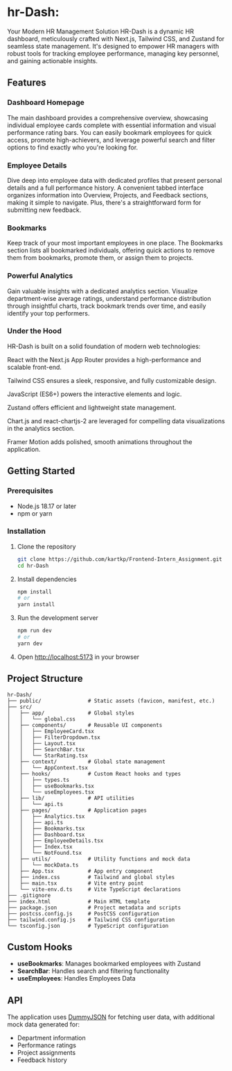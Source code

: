 # hr-Dash: 
Your Modern HR Management Solution
HR-Dash is a dynamic HR dashboard, meticulously crafted with Next.js, Tailwind CSS, and Zustand for seamless state management. It's designed to empower HR managers with robust tools for tracking employee performance, managing key personnel, and gaining actionable insights.
## Features

### Dashboard Homepage
The main dashboard provides a comprehensive overview, showcasing individual employee cards complete with essential information and visual performance rating bars. You can easily bookmark employees for quick access, promote high-achievers, and leverage powerful search and filter options to find exactly who you're looking for.

### Employee Details
Dive deep into employee data with dedicated profiles that present personal details and a full performance history. A convenient tabbed interface organizes information into Overview, Projects, and Feedback sections, making it simple to navigate. Plus, there's a straightforward form for submitting new feedback.

### Bookmarks
Keep track of your most important employees in one place. The Bookmarks section lists all bookmarked individuals, offering quick actions to remove them from bookmarks, promote them, or assign them to projects.

### Powerful Analytics
Gain valuable insights with a dedicated analytics section. Visualize department-wise average ratings, understand performance distribution through insightful charts, track bookmark trends over time, and easily identify your top performers.

### Under the Hood
HR-Dash is built on a solid foundation of modern web technologies:

React with the Next.js App Router provides a high-performance and scalable front-end.

Tailwind CSS ensures a sleek, responsive, and fully customizable design.

JavaScript (ES6+) powers the interactive elements and logic.

Zustand offers efficient and lightweight state management.

Chart.js and react-chartjs-2 are leveraged for compelling data visualizations in the analytics section.

Framer Motion adds polished, smooth animations throughout the application.

## Getting Started

### Prerequisites

- Node.js 18.17 or later
- npm or yarn

### Installation

1. Clone the repository
   ```bash
   git clone https://github.com/kartkp/Frontend-Intern_Assignment.git
   cd hr-Dash
   ```

2. Install dependencies
   ```bash
   npm install
   # or
   yarn install
   ```

3. Run the development server
   ```bash
   npm run dev
   # or
   yarn dev
   ```

4. Open [http://localhost:5173](http://localhost:5173) in your browser

## Project Structure

```
hr-Dash/
├── public/               # Static assets (favicon, manifest, etc.)
├── src/
│   ├── app/              # Global styles
│   │   └── global.css
│   ├── components/       # Reusable UI components
│   │   ├── EmployeeCard.tsx
│   │   ├── FilterDropdown.tsx
│   │   ├── Layout.tsx
│   │   ├── SearchBar.tsx
│   │   └── StarRating.tsx
│   ├── context/          # Global state management
│   │   └── AppContext.tsx
│   ├── hooks/            # Custom React hooks and types
│   │   ├── types.ts
│   │   ├── useBookmarks.tsx
│   │   └── useEmployees.tsx
│   ├── lib/              # API utilities
│   │   └── api.ts
│   ├── pages/            # Application pages
│   │   ├── Analytics.tsx
│   │   ├── api.ts
│   │   ├── Bookmarks.tsx
│   │   ├── Dashboard.tsx
│   │   ├── EmployeeDetails.tsx
│   │   ├── Index.tsx
│   │   └── NotFound.tsx
│   ├── utils/            # Utility functions and mock data
│   │   └── mockData.ts
│   ├── App.tsx           # App entry component
│   ├── index.css         # Tailwind and global styles
│   ├── main.tsx          # Vite entry point
│   └── vite-env.d.ts     # Vite TypeScript declarations
├── .gitignore
├── index.html            # Main HTML template
├── package.json          # Project metadata and scripts
├── postcss.config.js     # PostCSS configuration
├── tailwind.config.js    # Tailwind CSS configuration
└── tsconfig.json         # TypeScript configuration

```

## Custom Hooks

- **useBookmarks**: Manages bookmarked employees with Zustand
- **SearchBar**: Handles search and filtering functionality
- **useEmployees**: Handles Employees Data

## API

The application uses [DummyJSON](https://dummyjson.com/users) for fetching user data, with additional mock data generated for:
- Department information
- Performance ratings
- Project assignments
- Feedback history

